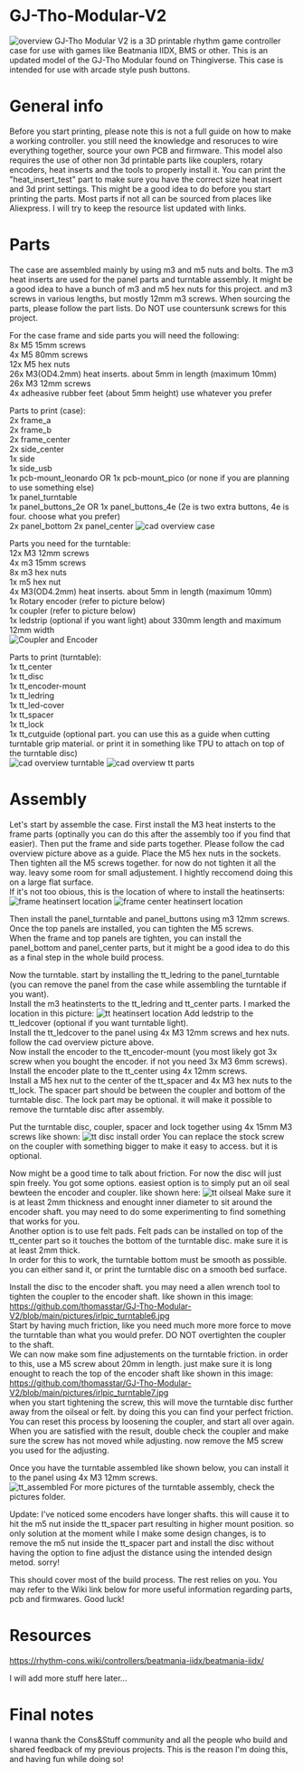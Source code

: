 # GJ-Tho-Modular-V2
![overview](https://github.com/thomasstar/GJ-Tho-Modular-V2/blob/main/pictures/overview.jpg)
GJ-Tho Modular V2 is a 3D printable rhythm game controller case for use with games like Beatmania IIDX, BMS or other. This is an updated model of the GJ-Tho Modular found on Thingiverse. This case is intended for use with arcade style push buttons.
# General info
Before you start printing, please note this is not a full guide on how to make a working controller. you still need the knowledge and resoruces to wire everything together, source your own PCB and firmware. This model also requires the use of other non 3d printable parts like couplers, rotary encoders, heat inserts and the tools to properly install it.
You can print the "heat_insert_test" part to make sure you have the correct size heat insert and 3d print settings. This might be a good idea to do before you start printing the parts.
Most parts if not all can be sourced from places like Aliexpress. I will try to keep the resource list updated with links.
# Parts
The case are assembled mainly by using m3 and m5 nuts and bolts. The m3 heat inserts are used for the panel parts and turntable assembly. It might be a good idea to have a bunch of m3 and m5 hex nuts for this project. and m3 screws in various lengths, but mostly 12mm m3 screws. When sourcing the parts, please follow the part lists. Do NOT use countersunk screws for this project.

For the case frame and side parts you will need the following:<br/>
8x M5 15mm screws<br/>
4x M5 80mm screws<br/>
12x M5 hex nuts<br/>
26x M3(OD4.2mm) heat inserts. about 5mm in length (maximum 10mm)<br/>
26x M3 12mm screws<br/>
4x adheasive rubber feet (about 5mm height) use whatever you prefer<br/>

Parts to print (case):<br/>
2x frame_a<br/>
2x frame_b<br/>
2x frame_center<br/>
2x side_center<br/>
1x side<br/>
1x side_usb<br/>
1x pcb-mount_leonardo OR 1x pcb-mount_pico (or none if you are planning to use something else)<br/>
1x panel_turntable<br/>
1x panel_buttons_2e OR 1x panel_buttons_4e (2e is two extra buttons, 4e is four. choose what you prefer)<br/>
2x panel_bottom
2x panel_center
![cad overview case](https://github.com/thomasstar/GJ-Tho-Modular-V2/blob/main/pictures/cad%20overview%20labeled.jpg)

Parts you need for the turntable:<br/>
12x M3 12mm screws<br/>
4x m3 15mm screws<br/>
8x m3 hex nuts<br/>
1x m5 hex nut<br/>
4x M3(OD4.2mm) heat inserts. about 5mm in length (maximum 10mm)<br/>
1x Rotary encoder (refer to picture below)<br/>
1x coupler (refer to picture below)<br/>
1x ledstrip (optional if you want light) about 330mm length and maximum 12mm width<br/>
![Coupler and Encoder](https://github.com/thomasstar/GJ-Tho-Modular-V2/blob/main/pictures/coupler_encoder.jpg)

Parts to print (turntable):<br/>
1x tt_center<br/>
1x tt_disc<br/>
1x tt_encoder-mount<br/>
1x tt_ledring<br/>
1x tt_led-cover<br/>
1x tt_spacer<br/>
1x tt_lock<br/>
1x tt_cutguide (optional part. you can use this as a guide when cutting turntable grip material. or print it in something like TPU to attach on top of the turntable disc)<br/>
![cad overview turntable](https://github.com/thomasstar/GJ-Tho-Modular-V2/blob/main/pictures/cad%20overview%20turntable%20lebeled.jpg)
![cad overview tt parts](https://github.com/thomasstar/GJ-Tho-Modular-V2/blob/main/pictures/cad%20overview%20tt%20parts%20labeled.png)

# Assembly
Let's start by assemble the case. First install the M3 heat insterts to the frame parts (optinally you can do this after the assembly too if you find that easier). Then put the frame and side parts together. Please follow the cad overview picture above as a guide. Place the M5 hex nuts in the sockets. Then tighten all the M5 screws together. for now do not tighten it all the way. leavy some room for small adjustement. I hightly reccomend doing this on a large flat surface.<br/>
If it's not too obious, this is the location of where to install the heatinserts:
![frame heatinsert location](https://github.com/thomasstar/GJ-Tho-Modular-V2/blob/main/pictures/frame%20heatinsert%20location.jpg)
![frame center heatinsert location](https://github.com/thomasstar/GJ-Tho-Modular-V2/blob/main/pictures/frame%20center%20heatinsert%20location.jpg)

Then install the panel_turntable and panel_buttons using m3 12mm screws. Once the top panels are installed, you can tighten the M5 screws.<br/>
When the frame and top panels are tighten, you can install the panel_bottom and panel_center parts, but it might be a good idea to do this as a final step in the whole build process.<br/>

Now the turntable. start by installing the tt_ledring to the panel_turntable (you can remove the panel from the case while assembling the turntable if you want).<br/>
Install the m3 heatinsterts to the tt_ledring and tt_center parts. I marked the location in this picture:
![tt heatinsert location](https://github.com/thomasstar/GJ-Tho-Modular-V2/blob/main/pictures/tt%20heatinsert%20location.jpg)
Add ledstrip to the tt_ledcover (optional if you want turntable light).<br/>
Install the tt_ledcover to the panel using 4x M3 12mm screws and hex nuts. follow the cad overview picture above.<br/>
Now install the encoder to the tt_encoder-mount (you most likely got 3x screw when you bought the encoder. if not you need 3x M3 6mm screws). Install the encoder plate to the tt_center using 4x 12mm screws.<br/>
Install a M5 hex nut to the center of the tt_spacer and 4x M3 hex nuts to the tt_lock. The spacer part should be between the coupler and bottom of the turntable disc. The lock part may be optional. it will make it possible to remove the turntable disc after assembly.<br/>

Put the turntable disc, coupler, spacer and lock together using 4x 15mm M3 screws like shown: 
![tt disc install order](https://github.com/thomasstar/GJ-Tho-Modular-V2/blob/main/pictures/irlpic_turntable10.jpg)
You can replace the stock screw on the coupler with something bigger to make it easy to access. but it is optional.<br/>

Now might be a good time to talk about friction. For now the disc will just spin freely. You got some options. easiest option is to simply put an oil seal bewteen the encoder and coupler. like shown here: 
![tt oilseal](https://github.com/thomasstar/GJ-Tho-Modular-V2/blob/main/pictures/irlpic_turntable8.jpg)
Make sure it is at least 2mm thickness and enought inner diameter to sit around the encoder shaft. you may need to do some experimenting to find something that works for you.<br/>
Another option is to use felt pads. Felt pads can be installed on top of the tt_center part so it touches the bottom of the turntable disc. make sure it is at least 2mm thick.<br/>
In order for this to work, the turntable bottom must be smooth as possible. you can either sand it, or print the turntable disc on a smooth bed surface.<br/>

Install the disc to the encoder shaft. you may need a allen wrench tool to tighten the coupler to the encoder shaft. like shown in this image: https://github.com/thomasstar/GJ-Tho-Modular-V2/blob/main/pictures/irlpic_turntable6.jpg<br/>
Start by having much friction, like you need much more more force to move the turntable than what you would prefer. DO NOT overtighten the coupler to the shaft.<br/>
We can now make som fine adjustements on the turntable friction. in order to this, use a M5 screw about 20mm in length. just make sure it is long enought to reach the top of the encoder shaft like shown in this image: https://github.com/thomasstar/GJ-Tho-Modular-V2/blob/main/pictures/irlpic_turntable7.jpg<br/>
when you start tightening the screw, this will move the turntable disc further away from the oilseal or felt. by doing this you can find your perfect friction.<br/>
You can reset this process by loosening the coupler, and start all over again.<br/>
When you are satisfied with the result, double check the coupler and make sure the screw has not moved while adjusting. now remove the M5 screw you used for the adjusting.<br/>

Once you have the turntable assembled like shown below, you can install it to the panel using 4x M3 12mm screws.<br/>
![tt_assembled](https://github.com/thomasstar/GJ-Tho-Modular-V2/blob/main/pictures/irlpic_turntable4.jpg)
For more pictures of the turntable assembly, check the pictures folder.<br/>

Update: I've noticed some encoders have longer shafts. this will cause it to hit the m5 nut inside the tt_spacer part resulting in higher mount position. so only solution at the moment while I make some design changes, is to remove the m5 nut inside the tt_spacer part and install the disc without having the option to fine adjust the distance using the intended design metod. sorry!

This should cover most of the build process. The rest relies on you. You may refer to the Wiki link below for more useful information regarding parts, pcb and firmwares. Good luck!

# Resources
https://rhythm-cons.wiki/controllers/beatmania-iidx/beatmania-iidx/<br/>

I will add more stuff here later...<br/>

# Final notes
I wanna thank the Cons&Stuff community and all the people who build and shared feedback of my previous projects. This is the reason I'm doing this, and having fun while doing so!

